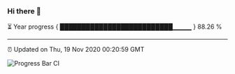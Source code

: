 ### Hi there 👋

⏳ Year progress { ██████████████████████████▁▁▁▁ } 88.26 %

---

⏰ Updated on Thu, 19 Nov 2020 00:20:59 GMT

![Progress Bar CI](https://github.com/liununu/liununu/workflows/Progress%20Bar%20CI/badge.svg)

